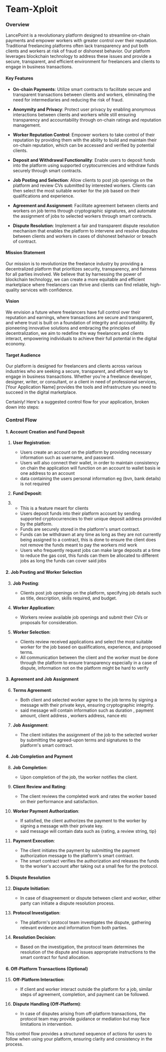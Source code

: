 # Team-Xploit


### Overview

LancePoint is a revolutionary platform designed to streamline on-chain payments and empower workers with greater control over their reputation. Traditional freelancing platforms often lack transparency and put both clients and workers at risk of fraud or dishonest behavior. Our platform leverages blockchain technology to address these issues and provide a secure, transparent, and efficient environment for freelancers and clients to engage in business transactions.

#### Key Features

- **On-chain Payments**: Utilize smart contracts to facilitate secure and transparent transactions between clients and workers, eliminating the need for intermediaries and reducing the risk of fraud.

- **Anonymity and Privacy**: Protect user privacy by enabling anonymous interactions between clients and workers while still ensuring transparency and accountability through on-chain ratings and reputation management.

- **Worker Reputation Control**: Empower workers to take control of their reputation by providing them with the ability to build and maintain their on-chain reputation, which can be accessed and verified by potential clients.

- **Deposit and Withdrawal Functionality**: Enable users to deposit funds into the platform using supported cryptocurrencies and withdraw funds securely through smart contracts.

- **Job Posting and Selection**: Allow clients to post job openings on the platform and review CVs submitted by interested workers. Clients can then select the most suitable worker for the job based on their qualifications and experience.

- **Agreement and Assignment**: Facilitate agreement between clients and workers on job terms through cryptographic signatures, and automate the assignment of jobs to selected workers through smart contracts.

- **Dispute Resolution**: Implement a fair and transparent dispute resolution mechanism that enables the platform to intervene and resolve disputes between clients and workers in cases of dishonest behavior or breach of contract.

#### Mission Statement

Our mission is to revolutionize the freelance industry by providing a decentralized platform that prioritizes security, transparency, and fairness for all parties involved. We believe that by harnessing the power of blockchain technology, we can create a more equitable and efficient marketplace where freelancers can thrive and clients can find reliable, high-quality services with confidence.

#### Vision

We envision a future where freelancers have full control over their reputation and earnings, where transactions are secure and transparent, and where trust is built on a foundation of integrity and accountability. By pioneering innovative solutions and embracing the principles of decentralization, we aim to redefine the way freelancers and clients interact, empowering individuals to achieve their full potential in the digital economy.

#### Target Audience

Our platform is designed for freelancers and clients across various industries who are seeking a secure, transparent, and efficient way to engage in business transactions. Whether you're a freelance developer, designer, writer, or consultant, or a client in need of professional services, [Your Application Name] provides the tools and infrastructure you need to succeed in the digital marketplace.


Certainly! Here's a suggested control flow for your application, broken down into steps:

### Control Flow

#### 1. Account Creation and Fund Deposit

1. **User Registration**: 
    - Users create an account on the platform by providing necessary information such as username, and password.
    - Users will also connect their wallet, in order to maintain consistency on chain the application will function on an account to wallet basis ie one address to an account 
    - data containing the users personal information eg (bvn, bank details) is not required 

2. **Fund Deposit**:
3.  - This is a feature meant for clients 
    - Users deposit funds into their platform account by sending supported cryptocurrencies to their unique deposit address provided by the platform.
    - Funds are securely stored in the platform's smart contract.
    - Funds can be withdrawn at any time as long as they are not currently being assigned to a contract, this is done to ensure the client does not remove the funds meant to pay the workers mid work 
    - Users who frequently request jobs can make large deposits at a time to reduce the gas cost, this funds can them be allocated to different jobs as long the funds can cover said jobs 

#### 2. Job Posting and Worker Selection

3. **Job Posting**:
    - Clients post job openings on the platform, specifying job details such as title, description, skills required, and budget.

4. **Worker Application**:
    - Workers review available job openings and submit their CVs or proposals for consideration.

5. **Worker Selection**:
    - Clients review received applications and select the most suitable worker for the job based on qualifications, experience, and proposed terms.
    - All communication between the client and the worker must be done  through the platform to ensure transparency especially in a case of dispute, information not on the platform might be hard to verify

#### 3. Agreement and Job Assignment

6. **Terms Agreement**:
    - Both client and selected worker agree to the job terms by signing a message with their private keys, ensuring cryptographic integrity.
    - said message will contain information such as duration , payment amount, client address , workers address, nance etc

7. **Job Assignment**:
    - The client initiates the assignment of the job to the selected worker by submitting the agreed-upon terms and signatures to the platform's smart contract.

#### 4. Job Completion and Payment

8. **Job Completion**:
    - Upon completion of the job, the worker notifies the client.

9. **Client Review and Rating**:
    - The client reviews the completed work and rates the worker based on their performance and satisfaction.

10. **Worker Payment Authorization**:
    - If satisfied, the client authorizes the payment to the worker by signing a message with their private key.
    - said message will contain data such as {rating, a review string, tip}

11. **Payment Execution**:
    - The client initiates the payment by submitting the payment authorization message to the platform's smart contract.
    - The smart contract verifies the authorization and releases the funds to the worker's account after taking out a small fee for the protocol.

#### 5. Dispute Resolution

12. **Dispute Initiation**:
    - In case of disagreement or dispute between client and worker, either party can initiate a dispute resolution process.

13. **Protocol Investigation**:
    - The platform's protocol team investigates the dispute, gathering relevant evidence and information from both parties.

14. **Resolution Decision**:
    - Based on the investigation, the protocol team determines the resolution of the dispute and issues appropriate instructions to the smart contract for fund allocation.

#### 6. Off-Platform Transactions (Optional)

15. **Off-Platform Interaction**:
    - If client and worker interact outside the platform for a job, similar steps of agreement, completion, and payment can be followed.

16. **Dispute Handling (Off-Platform)**:
    - In case of disputes arising from off-platform transactions, the protocol team may provide guidance or mediation but may face limitations in intervention.

This control flow provides a structured sequence of actions for users to follow when using your platform, ensuring clarity and consistency in the process.




